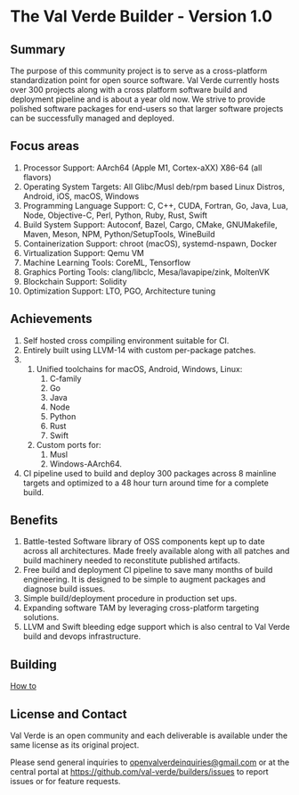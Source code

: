 # The Val Verde Builder - Version 1.0

## Summary
The purpose of this community project is to serve as a cross-platform standardization point for open source software. Val Verde currently hosts over 300 projects along with a cross platform software build and deployment pipeline and is about a year old now. We strive to provide polished software packages for end-users so that larger software projects can be successfully managed and deployed.

## Focus areas
1. Processor Support: AArch64 (Apple M1, Cortex-aXX) X86-64 (all flavors)
2. Operating System Targets: All Glibc/Musl deb/rpm based Linux Distros, Android, iOS, macOS, Windows
3. Programming Language Support: C, C++, CUDA, Fortran, Go, Java, Lua, Node, Objective-C, Perl, Python, Ruby, Rust, Swift
4. Build System Support: Autoconf, Bazel, Cargo, CMake, GNUMakefile, Maven, Meson, NPM, Python/SetupTools, WineBuild
5. Containerization Support: chroot (macOS), systemd-nspawn, Docker
6. Virtualization Support: Qemu VM
7. Machine Learning Tools: CoreML, Tensorflow
8. Graphics Porting Tools: clang/libclc, Mesa/lavapipe/zink, MoltenVK
9. Blockchain Support: Solidity
10. Optimization Support: LTO, PGO, Architecture tuning

## Achievements
1. Self hosted cross compiling environment suitable for CI.
2. Entirely built using LLVM-14 with custom per-package patches.
3.
    1. Unified toolchains for macOS, Android, Windows, Linux:
        1. C-family
        2. Go
        3. Java
        4. Node
        5. Python
        6. Rust
        7. Swift
    2. Custom ports for:
        1. Musl
        2. Windows-AArch64.
4. CI pipeline used to build and deploy 300 packages across 8 mainline targets and optimized to a 48 hour turn around time for a complete build.

## Benefits
1. Battle-tested Software library of OSS components kept up to date across all architectures. Made freely available along with all patches and build machinery needed to reconstitute published artifacts.
2. Free build and deployment CI pipeline to save many months of build engineering. It is designed to be simple to augment packages and diagnose build issues.
3. Simple build/deployment procedure in production set ups.
5. Expanding software TAM by leveraging cross-platform targeting solutions.
6. LLVM and Swift bleeding edge support which is also central to Val Verde build and devops infrastructure.

## Building
[How to](https://github.com/val-verde/builders/Building.md)

## License and Contact
Val Verde is an open community and each deliverable is available under the same license as its original project.

Please send general inquiries to openvalverdeinquiries@gmail.com or at the central portal at https://github.com/val-verde/builders/issues to report issues or for feature requests.
